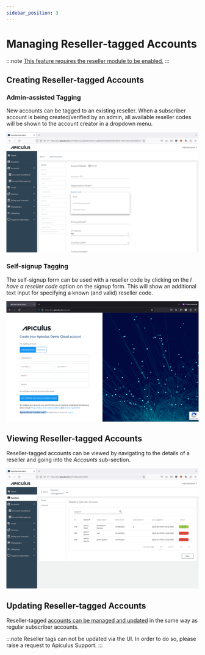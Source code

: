 ```yaml
---
sidebar_position: 3
---
```

# Managing Reseller-tagged Accounts
:::note
[This feature requires the reseller module to be enabled.](/docs/GettingStarted/AdvancedConfigurations/EnablingResellerModule)
:::

## Creating Reseller-tagged Accounts

### Admin-assisted Tagging

New accounts can be tagged to an existing reseller. When a subscriber account is being created/verified by an admin, all available reseller codes will be shown to the account creator in a dropdown menu.

 ![Managing Reseller-tagged Accounts](img/Reseller-taggedAc1.png)

### Self-signup Tagging

The self-signup form can be used with a reseller code by clicking on the _I have a reseller code_ option on the signup form. This will show an additional text input for specifying a known (and valid) reseller code.

 ![Managing Reseller-tagged Accounts](img/Reseller-taggedAc2.png)

## Viewing Reseller-tagged Accounts

Reseller-tagged accounts can be viewed by navigating to the details of a reseller and going into the _Accounts_ sub-section.

 ![Managing Reseller-tagged Accounts](img/Reseller-taggedAc3.png)

## Updating Reseller-tagged Accounts

Reseller-tagged [accounts can be managed and updated](/docs/Administration/SubscribersandAccounts/CreatingandUpdatingSubscriberAccounts) in the same way as regular subscriber accounts.

:::note
Reseller tags can not be updated via the UI. In order to do so, please raise a request to Apiculus Support.
:::




